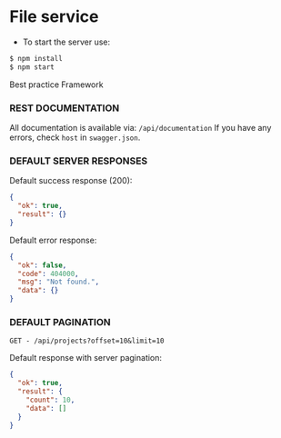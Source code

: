 # File service

- To start the server use:

```sh
$ npm install
$ npm start
```

Best practice Framework

### REST DOCUMENTATION

All documentation is available via:
`/api/documentation`
If you have any errors, check `host` in `swagger.json`.

### DEFAULT SERVER RESPONSES

Default success response (200):

```json
{
  "ok": true,
  "result": {}
}
```

Default error response:

```json
{
  "ok": false,
  "code": 404000,
  "msg": "Not found.",
  "data": {}
}
```

### DEFAULT PAGINATION

`GET - /api/projects?offset=10&limit=10`

Default response with server pagination:

```json
{
  "ok": true,
  "result": {
    "count": 10,
    "data": []
  }
}
```
